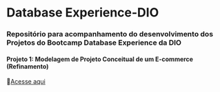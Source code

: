 # Database Experience-DIO
### Repositório para acompanhamento do desenvolvimento dos Projetos do Bootcamp Database Experience da DIO

#### Projeto 1: Modelagem de Projeto Conceitual de um E-commerce (Refinamento)

🔗[Acesse aqui](https://github.com/ngadev23/Database-Experience-DIO/blob/main/ecommerce_refinamento.png)


